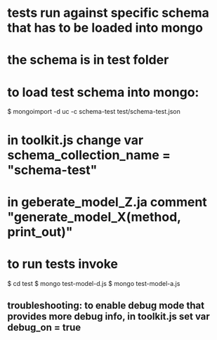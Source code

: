 # tests run against specific schema that has to be loaded into mongo
# the schema is in test folder
# to load test schema into mongo:
$ mongoimport -d uc -c schema-test test/schema-test.json

# in toolkit.js change var schema_collection_name = "schema-test"
# in geberate_model_Z.ja comment "generate_model_X(method, print_out)"

# to run tests invoke
$ cd test
$ mongo test-model-d.js
$ mongo test-model-a.js

## troubleshooting: to enable debug mode that provides more debug info, in toolkit.js set var debug_on = true
